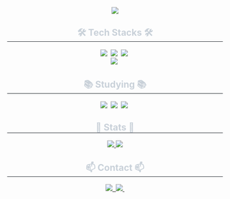<!--타이틀 부분-->
<div align="center">
  <img src="https://capsule-render.vercel.app/api?type=waving&text=JeongMi's_World!&height=300&fontSize=70&color=gradient&section=header&animation=fadeIn&fontColor=fffafa" />
</div>

<!--내용 부분-->
<h2 align="center" style="border-bottom: 1px solid #21262d; color: #c9d1d9;">🛠️ Tech Stacks 🛠️</h2>
<div align="center">
  <img src="https://img.shields.io/badge/Java-007396?style=flat-square&logo=java&logoColor=white" />&nbsp
  <img src="https://img.shields.io/badge/Spring-7AB900?style=flat-square&logo=Spring&logoColor=white" />&nbsp
  <img src="https://img.shields.io/badge/Spring-7AB900?style=flat-square&logo=SpringBoot&logoColor=white" />&nbsp
</div>

<div align="center">
  <img src="https://img.shields.io/badge/MySQL-4479A1?style=flat-square&logo=MySQL&logoColor=white" />&nbsp
</div>

<h2 align="center" style="border-bottom: 1px solid #21262d; color: #c9d1d9;">📚 Studying 📚</h2>
<div align="center">
  <img src="https://img.shields.io/badge/JavaScript-F7DF1E?style=flat-square&logo=JavaScript&logoColor=black" />&nbsp
  <img src="https://img.shields.io/badge/React-61DAFB?style=flat-square&logo=React&logoColor=black" />&nbsp
  <img src="https://img.shields.io/badge/Python-3776AB?style=flat-square&logo=Python&logoColor=white" />&nbsp
</div>

<h2 align="center" style="border-bottom: 1px solid #21262d; color: #c9d1d9;">🏅 Stats 🏅</h2>
<div align="center">
  <a href="https://github.com/anuraghazra/github-readme-stats">
    <img src="https://github-readme-stats.vercel.app/api?username=Jamieie&theme=outrun&show_icons=true" />
  </a>
  <a href="https://github.com/Jamieie/github-readme-stats">
    <img src="https://github-readme-stats.vercel.app/api/top-langs/?username=Jamieie&layout=compact" />
  </a>
</div>

<!-- <h3 align="center">📫 Contact 📫</h3> -->
<h2 align="center" style="border-bottom: 1px solid #21262d; color: #c9d1d9;">📫 Contact 📫</h2>
<div align="center">
  <a href="https://velog.io/@immi">
    <img src="https://img.shields.io/badge/Velog-1EBC8F?style=flat-square&logo=velog&logoColor=white" />&nbsp
  </a>
  <a href="mailto:l.chloe1573@gmail.com">
    <img
      src="https://img.shields.io/badge/l.chloe1573@gmail.com-D14836?style=flat-square&logo=gmail&logoColor=white"/>&nbsp
  </a>
</div>
